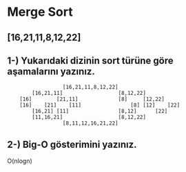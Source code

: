 #  Merge Sort


## [16,21,11,8,12,22]

## 1-) Yukarıdaki dizinin sort türüne göre aşamalarını yazınız.
					  [16,21,11,8,12,22] 
			[16,21,11]					[8,12,22] 
		[16]		[21,11]				[8]		[12,22]
		[16]	[21]	[11]				[8]	[12]	[22]             
			[16,21]	[11]				[8,12]		[22]
			[11,16,21]					[8,12,22]
					  [8,11,12,16,21,22]

## 2-) Big-O gösterimini yazınız. 
O(nlogn)
